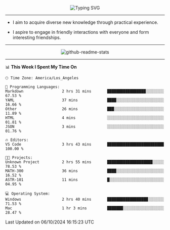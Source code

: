 <p align="center">
  <img src="https://readme-typing-svg.demolab.com?font=Fira+Code&weight=500&size=32&duration=2500&pause=1600&center=true&vCenter=true&random=false&width=1024&height=64&lines=Hi+there+%F0%9F%91%8B;I'm+delighted+you+could+make+it+here+%F0%9F%8E%89;I'm+Harry%2C+a+college+student+still+finding+my+way" alt="Typing SVG" />
</p>


---


- I aim to acquire diverse new knowledge through practical experience.

- I aspire to engage in friendly interactions with everyone and form interesting friendships.


---


<p align="center">
  <img src="https://github-readme-stats.vercel.app/api?username=Harry-Jing&show_icons=true" alt="github-readme-stats"/>
</p>


---

<!--START_SECTION:waka-->
📊 **This Week I Spent My Time On** 

```text
🕑︎ Time Zone: America/Los_Angeles

💬 Programming Languages: 
Markdown                 2 hrs 31 mins       █████████████████░░░░░░░░   67.53 % 
YAML                     37 mins             ████░░░░░░░░░░░░░░░░░░░░░   16.66 % 
Other                    26 mins             ███░░░░░░░░░░░░░░░░░░░░░░   11.89 % 
HTML                     4 mins              ░░░░░░░░░░░░░░░░░░░░░░░░░   01.81 % 
JSON                     3 mins              ░░░░░░░░░░░░░░░░░░░░░░░░░   01.76 % 

🔥 Editors: 
VS Code                  3 hrs 43 mins       █████████████████████████   100.00 % 

🐱‍💻 Projects: 
Unknown Project          2 hrs 55 mins       ████████████████████░░░░░   78.53 % 
MATH-300                 36 mins             ████░░░░░░░░░░░░░░░░░░░░░   16.52 % 
ASTR-101                 11 mins             █░░░░░░░░░░░░░░░░░░░░░░░░   04.95 % 

💻 Operating System: 
Windows                  2 hrs 40 mins       ██████████████████░░░░░░░   71.53 % 
Mac                      1 hr 3 mins         ███████░░░░░░░░░░░░░░░░░░   28.47 % 
```


 Last Updated on 06/10/2024 16:15:23 UTC
<!--END_SECTION:waka-->
